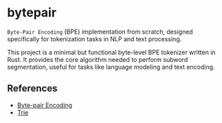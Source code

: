 # bytepair

`Byte-Pair Encoding` (BPE) implementation from scratch, designed specifically for tokenization tasks 
in NLP and text processing.

This project is a minimal but functional byte-level BPE tokenizer written in Rust. It provides the 
core algorithm needed to perform subword segmentation, useful for tasks like language modeling and 
text encoding.

## References
- [Byte-pair Encoding](https://en.wikipedia.org/wiki/Byte-pair_encoding)
- [Trie](https://en.wikipedia.org/wiki/Trie)
